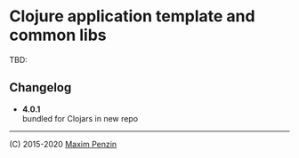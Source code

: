# Clojure application template and common libs

TBD:

## Changelog

- **4.0.1**  
  bundled for Clojars in new repo

---

(C) 2015-2020 [Maxim Penzin](https://maxp.dev)
